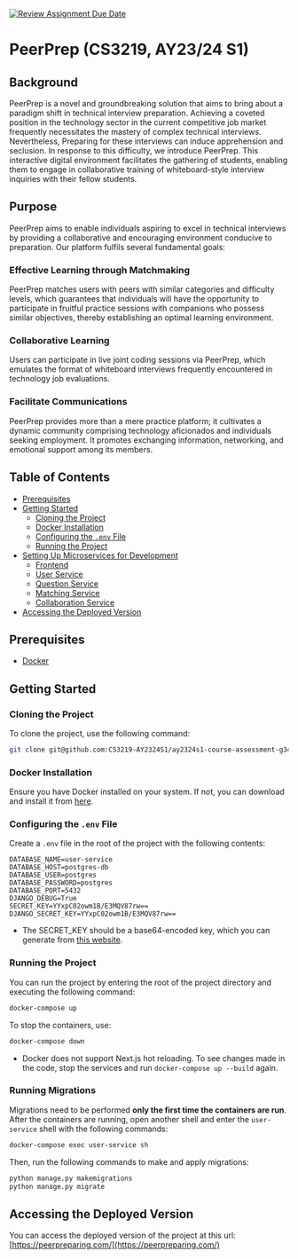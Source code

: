 [![Review Assignment Due Date](https://classroom.github.com/assets/deadline-readme-button-24ddc0f5d75046c5622901739e7c5dd533143b0c8e959d652212380cedb1ea36.svg)](https://classroom.github.com/a/6BOvYMwN)

# PeerPrep (CS3219, AY23/24 S1)

## Background

PeerPrep is a novel and groundbreaking solution that aims to bring about a paradigm shift in technical interview preparation. Achieving a coveted position in the technology sector in the current competitive job market frequently necessitates the mastery of complex technical interviews. Nevertheless, Preparing for these interviews can induce apprehension and seclusion. In response to this difficulty, we introduce PeerPrep. This interactive digital environment facilitates the gathering of students, enabling them to engage in collaborative training of whiteboard-style interview inquiries with their fellow students.


## Purpose

PeerPrep aims to enable individuals aspiring to excel in technical interviews by providing a collaborative and encouraging environment conducive to preparation. Our platform fulfils several fundamental goals:

### Effective Learning through Matchmaking

PeerPrep matches users with peers with similar categories and difficulty levels, which guarantees that individuals will have the opportunity to participate in fruitful practice sessions with companions who possess similar objectives, thereby establishing an optimal learning environment.

### Collaborative Learning

Users can participate in live joint coding sessions via PeerPrep, which emulates the format of whiteboard interviews frequently encountered in technology job evaluations. 

### Facilitate Communications

PeerPrep provides more than a mere practice platform; it cultivates a dynamic community comprising technology aficionados and individuals seeking employment. It promotes exchanging information, networking, and emotional support among its members.


## Table of Contents

- [Prerequisites](#prerequisites)
- [Getting Started](#getting-started)
  - [Cloning the Project](#cloning-the-project)
  - [Docker Installation](#docker-installation)
  - [Configuring the `.env` File](#configuring-the-env-file)
  - [Running the Project](#running-the-project)
- [Setting Up Microservices for Development](#setting-up-microservices-for-development)
  - [Frontend](#frontend)
  - [User Service](#user-service)
  - [Question Service](#question-service)
  - [Matching Service](#matching-service)
  - [Collaboration Service](#collaboration-service)
- [Accessing the Deployed Version](#accessing-the-deployed-version)

## Prerequisites

- [Docker](https://docs.docker.com/get-docker/)

## Getting Started

### Cloning the Project

To clone the project, use the following command:

```bash
git clone git@github.com:CS3219-AY2324S1/ay2324s1-course-assessment-g34.git
```

### Docker Installation

Ensure you have Docker installed on your system. If not, you can download and install it from [here](https://docs.docker.com/get-docker/).

### Configuring the `.env` File

Create a `.env` file in the root of the project with the following contents:

```env
DATABASE_NAME=user-service
DATABASE_HOST=postgres-db
DATABASE_USER=postgres
DATABASE_PASSWORD=postgres
DATABASE_PORT=5432
DJANGO_DEBUG=True
SECRET_KEY=YYxpC02owm1B/E3MQV87rw==
DJANGO_SECRET_KEY=YYxpC02owm1B/E3MQV87rw==
```

- The SECRET_KEY should be a base64-encoded key, which you can generate from [this website](https://generate.plus/en/base64).

### Running the Project

You can run the project by entering the root of the project directory and executing the following command:

```bash
docker-compose up
```

To stop the containers, use:
```bash
docker-compose down
```

- Docker does not support Next.js hot reloading. To see changes made in the code, stop the services and run `docker-compose up --build` again.

### Running Migrations

Migrations need to be performed **only the first time the containers are run**. After the containers are running, open another shell and enter the `user-service` shell with the following commands:

```bash
docker-compose exec user-service sh
```

Then, run the following commands to make and apply migrations:

```bash
python manage.py makemigrations
python manage.py migrate
```


## Accessing the Deployed Version

You can access the deployed version of the project at this url: [https://peerpreparing.com/](https://peerpreparing.com/)
